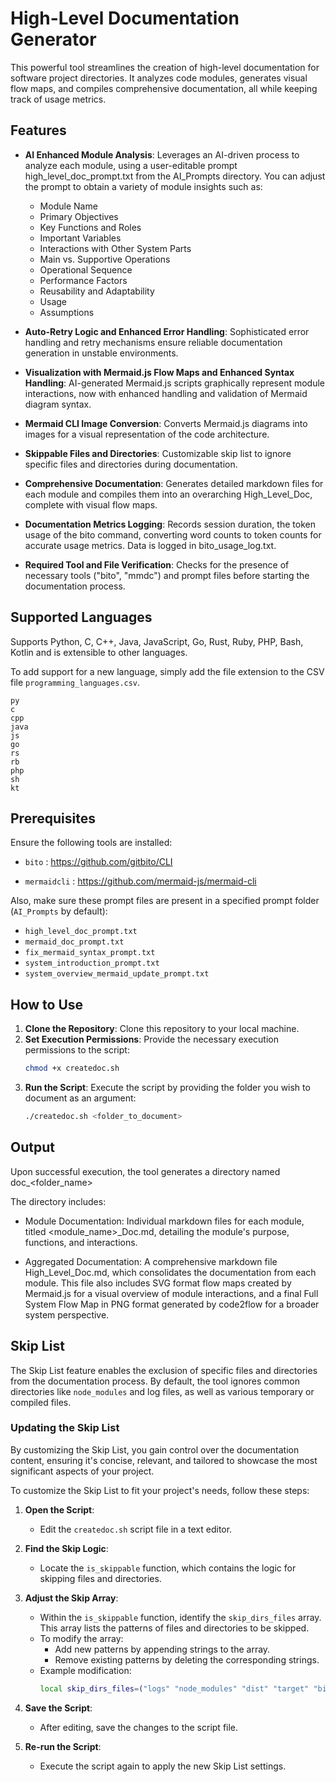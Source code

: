 # High-Level Documentation Generator

This powerful tool streamlines the creation of high-level documentation for software project directories. It analyzes code modules, generates visual flow maps, and compiles comprehensive documentation, all while keeping track of usage metrics.

## Features

- **AI Enhanced Module Analysis**: Leverages an AI-driven process to analyze each module, using a user-editable prompt high_level_doc_prompt.txt from the AI_Prompts directory. You can adjust the prompt to obtain a variety of module insights such as:
   - Module Name
   - Primary Objectives
   - Key Functions and Roles
   - Important Variables
   - Interactions with Other System Parts
   - Main vs. Supportive Operations
   - Operational Sequence
   - Performance Factors
   - Reusability and Adaptability
   - Usage
   - Assumptions

- **Auto-Retry Logic and Enhanced Error Handling**: Sophisticated error handling and retry mechanisms ensure reliable documentation generation in unstable environments.

- **Visualization with Mermaid.js Flow Maps and Enhanced Syntax Handling**: AI-generated Mermaid.js scripts graphically represent module interactions, now with enhanced handling and validation of Mermaid diagram syntax. 

- **Mermaid CLI Image Conversion**: Converts Mermaid.js diagrams into images for a visual representation of the code architecture.

- **Skippable Files and Directories**: Customizable skip list to ignore specific files and directories during documentation.

- **Comprehensive Documentation**: Generates detailed markdown files for each module and compiles them into an overarching High_Level_Doc, complete with visual flow maps. 

- **Documentation Metrics Logging**: Records session duration, the token usage of the bito command, converting word counts to token counts for accurate usage metrics. Data is logged in bito_usage_log.txt.

- **Required Tool and File Verification**: Checks for the presence of necessary tools ("bito", "mmdc") and prompt files before starting the documentation process.

## Supported Languages

Supports Python, C, C++, Java, JavaScript, Go, Rust, Ruby, PHP, Bash, Kotlin and is extensible to other languages.

To add support for a new language, simply add the file extension to the CSV file `programming_languages.csv`.

```
py
c
cpp
java
js
go
rs
rb
php
sh
kt
```

## Prerequisites

Ensure the following tools are installed:

- `bito` : https://github.com/gitbito/CLI

- `mermaidcli` : https://github.com/mermaid-js/mermaid-cli

Also, make sure these prompt files are present in a specified prompt folder (`AI_Prompts` by default):

- `high_level_doc_prompt.txt`
- `mermaid_doc_prompt.txt`
- `fix_mermaid_syntax_prompt.txt`
- `system_introduction_prompt.txt`
- `system_overview_mermaid_update_prompt.txt`

## How to Use

1. **Clone the Repository**: Clone this repository to your local machine.
2. **Set Execution Permissions**: Provide the necessary execution permissions to the script:
   ```bash
   chmod +x createdoc.sh
   ```
3. **Run the Script**: Execute the script by providing the folder you wish to document as an argument:
   ```bash
   ./createdoc.sh <folder_to_document>
   ```

## Output

Upon successful execution, the tool generates a directory named doc_<folder_name>

The directory includes:

- Module Documentation: Individual markdown files for each module, titled <module_name>_Doc.md, detailing the module's purpose, functions, and interactions.

- Aggregated Documentation: A comprehensive markdown file High_Level_Doc.md, which consolidates the documentation from each module. This file also includes SVG format flow maps created by Mermaid.js for a visual overview of module interactions, and a final Full System Flow Map in PNG format generated by code2flow for a broader system perspective.

## Skip List

The Skip List feature enables the exclusion of specific files and directories from the documentation process. By default, the tool ignores common directories like `node_modules` and log files, as well as various temporary or compiled files.

### Updating the Skip List
By customizing the Skip List, you gain control over the documentation content, ensuring it's concise, relevant, and tailored to showcase the most significant aspects of your project.

To customize the Skip List to fit your project's needs, follow these steps:

1. **Open the Script**:
   - Edit the `createdoc.sh` script file in a text editor.

2. **Find the Skip Logic**:
   - Locate the `is_skippable` function, which contains the logic for skipping files and directories.

3. **Adjust the Skip Array**:
   - Within the `is_skippable` function, identify the `skip_dirs_files` array. This array lists the patterns of files and directories to be skipped.
   - To modify the array:
     - Add new patterns by appending strings to the array.
     - Remove existing patterns by deleting the corresponding strings.
   - Example modification:
     ```bash
     local skip_dirs_files=("logs" "node_modules" "dist" "target" "bin" "package-lock.json" "data.json" "build" ".gradle" ".idea" "gradle" "extension.js" "vendor.js" "ngsw.json" "polyfills.js" "init" ".gv" "your_custom_pattern_here")
     ```

4. **Save the Script**:
   - After editing, save the changes to the script file.

5. **Re-run the Script**:
   - Execute the script again to apply the new Skip List settings.
